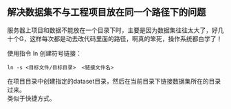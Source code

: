 ## 解决数据集不与工程项目放在同一个路径下的问题

服务器上项目和数据不能放在一个目录下时，主要是因为数据集往往太大了，好几十个G，这样每次都是动去改代码里面的路径，啊真的笨死，操作系统都白学了！  

使用指令 ln 创建符号链接：
```
ln -s <目标文件/目标目录>  <链接文件名>
```

在项目目录中创建指定的dataset目录，然后在当前目录下链接数据集所在的目录过来。  
类似于快捷方式。
